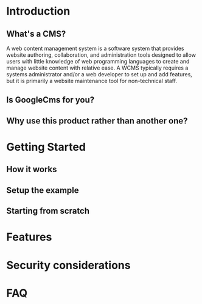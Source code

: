 Introduction
============

What's a CMS?
-------------

A web content management system is a software system that provides website authoring, collaboration, and administration tools designed to allow users with little knowledge of web programming languages to create and manage website content with relative ease. A WCMS typically requires a systems administrator and/or a web developer to set up and add features, but it is primarily a website maintenance tool for non-technical staff.
	
Is GoogleCms for you?
---------------------

Why use this product rather than another one?
---------------------------------------------


Getting Started
===============

How it works
------------

Setup the example
-----------------

Starting from scratch
---------------------


Features
========

Security considerations
=======================

FAQ
===
